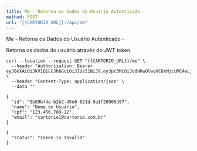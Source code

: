 ```yaml
---
title: Me - Retorna os Dados do Usuário Autenticado -
method: POST
url: "{{CARTORIO_URL}}:/api/me"
---
```



Me - Retorna os Dados do Usuário Autenticado - 

Retorna os dados do usuário através do JWT token.


```request:cURL
curl --location --request GET "{{CARTORIO_URL}}/me" \
  --header "Authorization: Bearer eyJ0eXAiOiJKV1QiLCJhbGciOiJIUzI1NiJ9.eyJpc3MiOiJodHRwOlwvXC8xMjcuMC4wLjE6ODAwMFwvYXBpXC9hdXRlbnRpY2FjYW8iLCJpYXQiOjE1OTEzODYxNDksImV4cCI6MTU5MTM4OTc0OSwibmJmIjoxNTkxMzg2MTQ5LCJqdGkiOiJSU0lzVVJhd1p3bktzbUR0Iiwic3ViIjoiOWI4OWJmNGUtYjJiMi00NWUwLTgyMWQtOWExZjIwOTA1ZDk3IiwicHJ2IjoiZTZkNjA2MDAwM2RkZDZkNzc5NjJjMDNjYjJiYjMyMjI5YmNlYTFjNSJ9.f1R3KbrIG8tFDc1BajkA4ntEKm2xI7Hj2i7_nNEMoUc" \
  --header "Content-Type: application/json" \
  --data ""
```


```response:200
{
  "id": "9b89bf4e-b2b2-45e0-821d-9a1f20905d97",
  "name": "Nome do Usuário",
  "cpf": "123.456.789-12",
  "email": "cartorio1@cartorio.com.br"
}

```


```response:401
{
  "status": "Token is Invalid"
}

```

